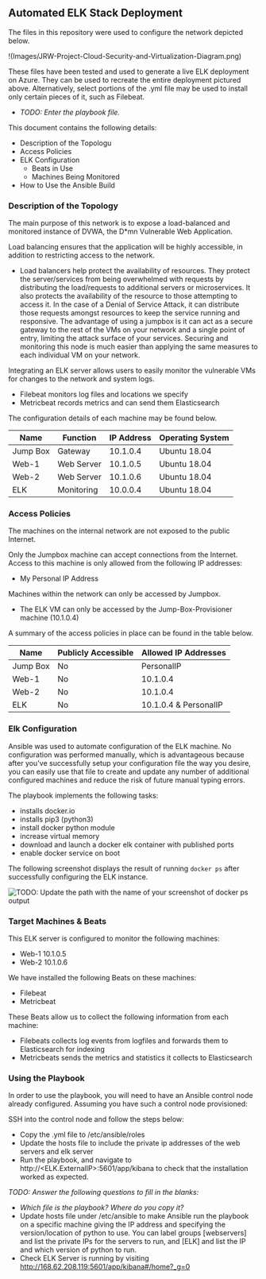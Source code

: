 ## Automated ELK Stack Deployment

The files in this repository were used to configure the network depicted below.

!(Images/JRW-Project-Cloud-Security-and-Virtualization-Diagram.png)


These files have been tested and used to generate a live ELK deployment on Azure. They can be used to recreate the entire deployment pictured above. Alternatively, select portions of the .yml file may be used to install only certain pieces of it, such as Filebeat.

  - _TODO: Enter the playbook file._

This document contains the following details:
- Description of the Topologu
- Access Policies
- ELK Configuration
  - Beats in Use
  - Machines Being Monitored
- How to Use the Ansible Build


### Description of the Topology

The main purpose of this network is to expose a load-balanced and monitored instance of DVWA, the D*mn Vulnerable Web Application.

Load balancing ensures that the application will be highly accessible, in addition to restricting access to the network.
- Load balancers help protect the availability of resources. They protect the server/services from being overwhelmed with requests by distributing the load/requests to additional servers or microservices. It also protects the availability of the resource to those attempting to access it. In the case of a Denial of Service Attack, it can distribute those requests amongst resources to keep the service running and responsive. The advantage of using a jumpbox is it can act as a secure gateway to the rest of the VMs on your network and a single point of entry, limiting the attack surface of your services. Securing and monitoring this node is much easier than applying the same measures to each individual VM on your network.

Integrating an ELK server allows users to easily monitor the vulnerable VMs for changes to the network and system logs.
- Filebeat monitors log files and locations we specify
- Metricbeat records metrics and can send them Elasticsearch
 

The configuration details of each machine may be found below.


| Name     | Function | IP Address | Operating System |
|----------|----------|------------|------------------|
| Jump Box | Gateway  | 10.1.0.4   | Ubuntu 18.04     |
| Web-1    |Web Server| 10.1.0.5   | Ubuntu 18.04     |
| Web-2    |Web Server| 10.1.0.6   | Ubuntu 18.04     |
| ELK      |Monitoring| 10.0.0.4   | Ubuntu 18.04     |

### Access Policies

The machines on the internal network are not exposed to the public Internet. 

Only the Jumpbox machine can accept connections from the Internet. Access to this machine is only allowed from the following IP addresses:
- My Personal IP Address

Machines within the network can only be accessed by Jumpbox.
- The ELK VM can only be accessed by the Jump-Box-Provisioner machine (10.1.0.4)

A summary of the access policies in place can be found in the table below.

| Name     | Publicly Accessible | Allowed IP Addresses |
|----------|---------------------|----------------------|
| Jump Box | No                  | PersonalIP           |
| Web-1    | No                  | 10.1.0.4             |
| Web-2    | No                  | 10.1.0.4             |
| ELK      | No                  | 10.1.0.4 & PersonalIP|

### Elk Configuration

Ansible was used to automate configuration of the ELK machine. No configuration was performed manually, which is advantageous because
after you've successfully setup your configuration file the way you desire, you can easily use that file to create and update any number of additional configured machines and reduce the risk of future manual typing errors.

The playbook implements the following tasks:
- installs docker.io
- installs pip3 (python3)
- install docker python module
- increase virtual memory
- download and launch a docker elk container with published ports
- enable docker service on boot

The following screenshot displays the result of running `docker ps` after successfully configuring the ELK instance.

![TODO: Update the path with the name of your screenshot of docker ps output](Images/docker_ps_output.png)

### Target Machines & Beats
This ELK server is configured to monitor the following machines:
- Web-1 10.1.0.5
- Web-2 10.1.0.6

We have installed the following Beats on these machines:
- Filebeat
- Metricbeat

These Beats allow us to collect the following information from each machine:
- Filebeats collects log events from logfiles and forwards them to Elasticsearch for indexing
- Metricbeats sends the metrics and statistics it collects to Elasticsearch 

### Using the Playbook
In order to use the playbook, you will need to have an Ansible control node already configured. Assuming you have such a control node provisioned: 

SSH into the control node and follow the steps below:
- Copy the .yml file to /etc/ansible/roles
- Update the hosts file to include the private ip addresses of the web servers and elk server
- Run the playbook, and navigate to http://<ELK.ExternalIP>:5601/app/kibana to check that the installation worked as expected.

_TODO: Answer the following questions to fill in the blanks:_
- _Which file is the playbook? Where do you copy it?_
- Update hosts file under /etc/ansible to make Ansible run the playbook on a specific machine giving the IP address and specifying the version/location of python to use. You can label groups [webservers] and list the private IPs for the servers to run, and  [ELK] and list the IP and which version of python to run.
- Check ELK Server is running by visiting http://168.62.208.119:5601/app/kibana#/home?_g=0
